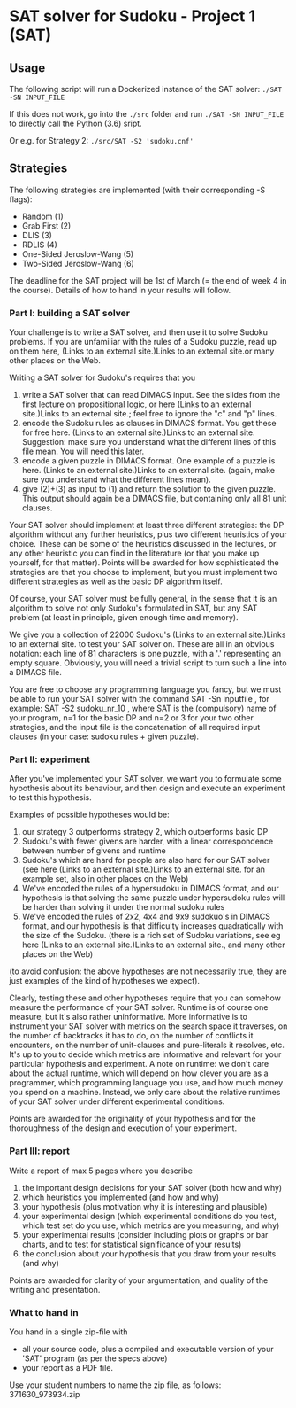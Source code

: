 # SAT solver for Sudoku - Project 1 (SAT)

## Usage
The following script will run a Dockerized instance of the SAT solver:
`./SAT -SN INPUT_FILE`

If this does not work, go into the `./src` folder and run `./SAT -SN INPUT_FILE` to directly call the Python (3.6) sript.

Or e.g. for Strategy 2:
`./src/SAT -S2 'sudoku.cnf'`

## Strategies
The following strategies are implemented (with their corresponding -S flags):
- Random (1)
- Grab First (2)
- DLIS (3)
- RDLIS (4)
- One-Sided Jeroslow-Wang (5)
- Two-Sided Jeroslow-Wang (6)


The deadline for the SAT project will be 1st of March (= the end of week 4 in the course). Details of how to hand in your results will follow. 

### Part I: building a SAT solver

Your challenge is to write a SAT solver, and then use it to solve Sudoku problems. If you are unfamiliar with the rules of a Sudoku puzzle, read up on them here,  (Links to an external site.)Links to an external site.or many other places on the Web.

Writing a SAT solver for Sudoku's requires that you
1. write a SAT solver that can read DIMACS input. See the slides from the first lecture on propositional logic, or here (Links to an external site.)Links to an external site.; feel free to ignore the "c" and "p" lines. 
2. encode the Sudoku rules as clauses in DIMACS format. You get these for free here. (Links to an external site.)Links to an external site. Suggestion: make sure you understand what the different lines of this file mean. You will need this later. 
3. encode a given puzzle in DIMACS format. One example of a puzzle is here.  (Links to an external site.)Links to an external site. (again, make sure you understand what the different lines mean).
4. give (2)+(3) as input to (1) and return the solution to the given puzzle. This output should again be a DIMACS file, but containing only all 81 unit clauses.

Your SAT solver should implement at least three different strategies: the DP algorithm without any further heuristics, plus two different heuristics of your choice. These can be some of the heuristics discussed in the lectures, or any other heuristic you can find in the literature (or that you make up yourself, for that matter). Points will be awarded for how sophisticated the strategies are that you choose to implement, but you must implement two different strategies as well as the basic DP algorithm itself.

Of course, your SAT solver must be fully general, in the sense that it is an algorithm to solve not only Sudoku's formulated in SAT, but any SAT problem (at least in principle, given enough time and memory).

We give you a collection of 22000 Sudoku's (Links to an external site.)Links to an external site. to test your SAT solver on. These are all in an obvious notation: each line of 81 characters is one puzzle, with a '.' representing an empty square. Obviously, you will need a trivial script to turn such a line into a DIMACS file. 

You are free to choose any programming language you fancy, but we must be able to run your SAT solver with the command SAT -Sn inputfile , for example: SAT -S2 sudoku_nr_10 , where SAT is the (compulsory) name of your program, n=1 for the basic DP and n=2 or 3 for your two other strategies, and the input file is the concatenation of all required input clauses (in your case: sudoku rules + given puzzle). 


### Part II: experiment

After you've implemented your SAT solver, we want you to formulate some hypothesis about its behaviour, and then design and execute an experiment to test this hypothesis. 

Examples of possible hypotheses would be:
1. our strategy 3 outperforms strategy 2, which outperforms basic DP
2. Sudoku's with fewer givens are harder, with a linear correspondence between number of givens and runtime
3. Sudoku's which are hard for people are also hard for our SAT solver (see here (Links to an external site.)Links to an external site. for an example set, also in other places on the Web)
4. We've encoded the rules of a hypersudoku in DIMACS format, and our hypothesis is that solving the same puzzle under hypersudoku rules will be harder than solving it under the normal sudoku rules
5. We've encoded the rules of 2x2, 4x4 and 9x9 sudokuo's in DIMACS format, and our hypothesis is that difficulty increases quadratically with the size of the Sudoku. (there is a rich set of Sudoku variations, see eg here (Links to an external site.)Links to an external site., and many other places on the Web)

(to avoid confusion: the above hypotheses are not necessarily true, they are just examples of the kind of hypotheses we expect).

Clearly, testing these and other hypotheses require that you can somehow measure the performance of your SAT solver. Runtime is of course one measure, but it's also rather uninformative. More informative is to instrument your SAT solver with metrics on the search space it traverses, on the number of backtracks it has to do, on the number of conflicts it encounters, on the number of unit-clauses and pure-literals it resolves, etc. It's up to you to decide which metrics are informative and relevant for your particular hypothesis and experiment. 
A note on runtime: we don't care about the actual runtime, which will depend on how clever you are as a programmer, which programming language you use, and how much money you spend on a machine. Instead, we only care about the relative runtimes of your SAT solver under different experimental conditions. 

Points are awarded for the originality of your hypothesis and for the thoroughness of the design and execution of your experiment. 

### Part III: report

Write a report of max 5 pages where you describe
1. the important design decisions for your SAT solver (both how and why)
2. which heuristics you implemented (and how and why)
3. your hypothesis (plus motivation why it is interesting and plausible)
4. your experimental design (which experimental conditions do you test, which test set do you use, which metrics are you measuring, and why)
5. your experimental results (consider including plots or graphs or bar charts, and to test for statistical significance of your results)
6. the conclusion about your hypothesis that you draw from your results (and why) 

Points are awarded for clarity of your argumentation, and quality of the writing and presentation. 

### What to hand in

You hand in a single zip-file with 
- all your source code, plus a compiled and executable version of your 'SAT' program (as per the specs above)
- your report as a PDF file. 

Use your student numbers to name the zip file, as follows: 371630_973934.zip
